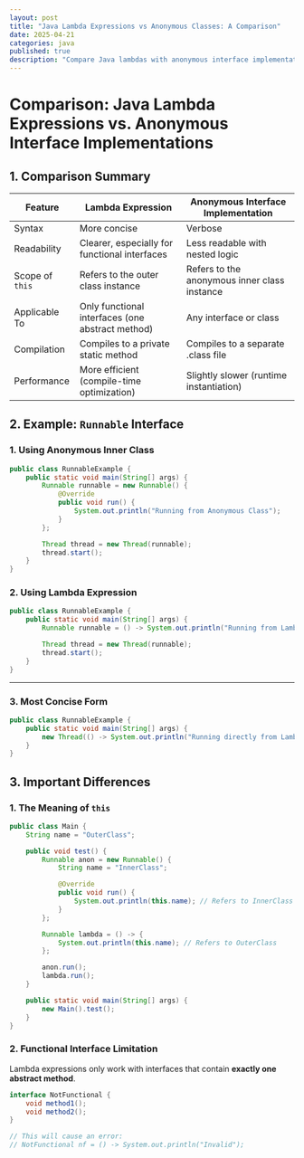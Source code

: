 ```yaml
---
layout: post
title: "Java Lambda Expressions vs Anonymous Classes: A Comparison"
date: 2025-04-21
categories: java
published: true
description: "Compare Java lambdas with anonymous interface implementations. Covers syntax, performance, scope of this, functional interface limitations, and examples."
---
```


# Comparison: Java Lambda Expressions vs. Anonymous Interface Implementations

## 1. Comparison Summary

| Feature | Lambda Expression | Anonymous Interface Implementation |
|--------|-------------------|------------------------------------|
| Syntax | More concise | Verbose |
| Readability | Clearer, especially for functional interfaces | Less readable with nested logic |
| Scope of `this` | Refers to the outer class instance | Refers to the anonymous inner class instance |
| Applicable To | Only functional interfaces (one abstract method) | Any interface or class |
| Compilation | Compiles to a private static method | Compiles to a separate .class file |
| Performance | More efficient (compile-time optimization) | Slightly slower (runtime instantiation) |

## 2. Example: `Runnable` Interface

### 1. Using Anonymous Inner Class
```java
public class RunnableExample {
    public static void main(String[] args) {
        Runnable runnable = new Runnable() {
            @Override
            public void run() {
                System.out.println("Running from Anonymous Class");
            }
        };

        Thread thread = new Thread(runnable);
        thread.start();
    }
}
```

### 2. Using Lambda Expression

```java
public class RunnableExample {
    public static void main(String[] args) {
        Runnable runnable = () -> System.out.println("Running from Lambda");

        Thread thread = new Thread(runnable);
        thread.start();
    }
}
```

---

### 3. Most Concise Form

```java
public class RunnableExample {
    public static void main(String[] args) {
        new Thread(() -> System.out.println("Running directly from Lambda")).start();
    }
}
```

## 3. Important Differences

### 1. The Meaning of `this`
```java
public class Main {
    String name = "OuterClass";

    public void test() {
        Runnable anon = new Runnable() {
            String name = "InnerClass";

            @Override
            public void run() {
                System.out.println(this.name); // Refers to InnerClass
            }
        };

        Runnable lambda = () -> {
            System.out.println(this.name); // Refers to OuterClass
        };

        anon.run();
        lambda.run();
    }

    public static void main(String[] args) {
        new Main().test();
    }
}
```

### 2. Functional Interface Limitation

Lambda expressions only work with interfaces that contain **exactly one abstract method**.

```java
interface NotFunctional {
    void method1();
    void method2();
}

// This will cause an error:
// NotFunctional nf = () -> System.out.println("Invalid");
```
